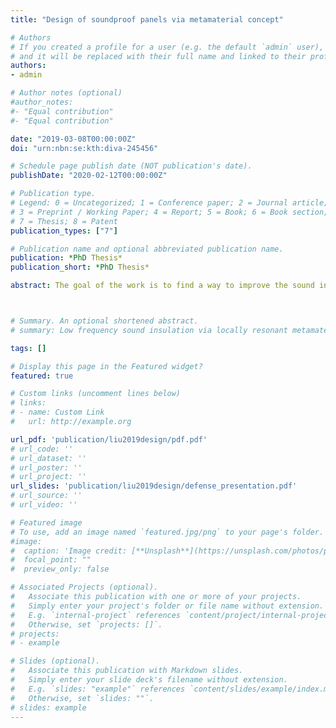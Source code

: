 ```yaml
---
title: "Design of soundproof panels via metamaterial concept"

# Authors
# If you created a profile for a user (e.g. the default `admin` user), write the username (folder name) here 
# and it will be replaced with their full name and linked to their profile.
authors:
- admin

# Author notes (optional)
#author_notes:
#- "Equal contribution"
#- "Equal contribution"

date: "2019-03-08T00:00:00Z"
doi: "urn:nbn:se:kth:diva-245456"

# Schedule page publish date (NOT publication's date).
publishDate: "2020-02-12T00:00:00Z"

# Publication type.
# Legend: 0 = Uncategorized; 1 = Conference paper; 2 = Journal article;
# 3 = Preprint / Working Paper; 4 = Report; 5 = Book; 6 = Book section;
# 7 = Thesis; 8 = Patent
publication_types: ["7"]

# Publication name and optional abbreviated publication name.
publication: *PhD Thesis*
publication_short: *PhD Thesis*

abstract: The goal of the work is to find a way to improve the sound insulation properties of different types of panels in order to meet different requirements. Inspired by the nontrivial behavior of the locally resonant acoustic metamaterials, this concept is introduced into the design of structures in order to explore the potential ways to improve the sound insulation behavior in the relevant specific frequency regions. At relatively low frequency region when the bending wavelength is much longer than the distance between isolated resonators, which is also the interesting frequency range in the most part of the work, it may be assumed that the effects of the resonators are uniformly distributed over the entire surface. An impedance approach is hence proposed to estimate the sound transmission loss of the metamaterial panels in order to get more insights from physics. This is realized, in general, by integrating the equivalent impedance of the resonators together with the corresponding impedance of the host panel. Valuable theories are derived based on that, laying a solid foundation for effective/efficient design of metamaterial panels. This approach also provides a fast and reliable tool for the designs prior to a time-consuming and computationally expensive numerical simulation. Based on that, a new design for locally resonant metamaterial sandwich plates is proposed to improve the sound transmission loss performance in the coincidence frequency region. A systematic method to tune the resonance frequency of local resonators is developed. This approach also supplies a method to remove the possible side-dips associated with the resonance of the resonators. The influence of the sound radiation from the resonators is further investigated with the Finite Element models. It is proposed to embed the resonators inside the core material in order to eliminate the possible influence, and also to make a smooth surface. The metamaterial sandwich panel designed in this way combines improved acoustic insulation properties with the lightweight nature of the sandwich panel. Besides the coincidence frequency region, the ring frequency area of a cylindrical shell is another important frequency region for bad sound transmission loss. The effectiveness of locally resonant metamaterial is also investigated. Similar to the case of the flat panel, both impedance model and Finite Element model are developed for the problem of the sound transmission loss properties. The influence of the resonators is presented, and compared with the case of the flat panel. Unlike the case of the metamaterial flat panel, two side-dips around the sharp improvement cannot be avoided when applying the resonators near the ring frequency of the curved panel. The reason for that is explored by using the impedance approach. It is noticed that, while the impedance of a flat panel near the critical frequency is shifted from a masstype impedance to stiffness-type impedance, the impedance of a cylindrical shell is shifted from a stiffness-type (tension-type) impedance to mass-type iv impedance. For a traditional mass-spring type resonator, however, the equivalent impedance is always shifted from a mass-type impedance to stiffness-type impedance when the frequency crosses the resonance frequency. Therefore, when the traditional resonators are applied near the ring frequency, there are always frequencies at which the impedances cancel each other, resulting in the worsened sound transmission loss. In order to have better improvement of the sound transmission loss in this frequency region, new types of resonators have to be developed. A locally resonant metamaterial curved double wall is proposed and studied, with the aim of addressing the mass-spring-mass resonance and ring frequency effects of the wall. The sound transmission loss properties of a curved double wall are first investigated by introducing the concept of ‘apparent impedance’, which expresses the properties of the entire structure in terms of the impedances of the constituting panels and air cavity. The apparent impedance derivation is validated against Finite Element models. The curved double wall is then specifically designed by adjusting the two characteristic frequencies to be close to each other in order to narrow the region associated with a poor transmission loss. This enables, subsequently, to improve the transmission loss in this region by effectively inserting tuned local resonators. The design principles are discussed, and applications for double walls consisting the same curved panels or different curved panels are both included.



# Summary. An optional shortened abstract.
# summary: Low frequency sound insulation via locally resonant metamaterial curved double walls. Effective impedance approach introduced, validated against the Finite Element method. Detailed comparison of the curved double walls and its metamaterial improved design. Improvement of sound tranmission loss performance around characteristic frequencies.

tags: []

# Display this page in the Featured widget?
featured: true

# Custom links (uncomment lines below)
# links:
# - name: Custom Link
#   url: http://example.org

url_pdf: 'publication/liu2019design/pdf.pdf'
# url_code: ''
# url_dataset: ''
# url_poster: ''
# url_project: ''
url_slides: 'publication/liu2019design/defense_presentation.pdf'
# url_source: ''
# url_video: ''

# Featured image
# To use, add an image named `featured.jpg/png` to your page's folder. 
#image:
#  caption: 'Image credit: [**Unsplash**](https://unsplash.com/photos/pLCdAaMFLTE)'
#  focal_point: ""
#  preview_only: false

# Associated Projects (optional).
#   Associate this publication with one or more of your projects.
#   Simply enter your project's folder or file name without extension.
#   E.g. `internal-project` references `content/project/internal-project/index.md`.
#   Otherwise, set `projects: []`.
# projects:
# - example

# Slides (optional).
#   Associate this publication with Markdown slides.
#   Simply enter your slide deck's filename without extension.
#   E.g. `slides: "example"` references `content/slides/example/index.md`.
#   Otherwise, set `slides: ""`.
# slides: example
---
```

<!-- 
{{% callout note %}}
Click the *Cite* button above to demo the feature to enable visitors to import publication metadata into their reference management software.
{{% /callout %}}

{{% callout note %}}
Create your slides in Markdown - click the *Slides* button to check out the example.
{{% /callout %}}

Supplementary notes can be added here, including [code, math, and images](https://wowchemy.com/docs/writing-markdown-latex/). -->

